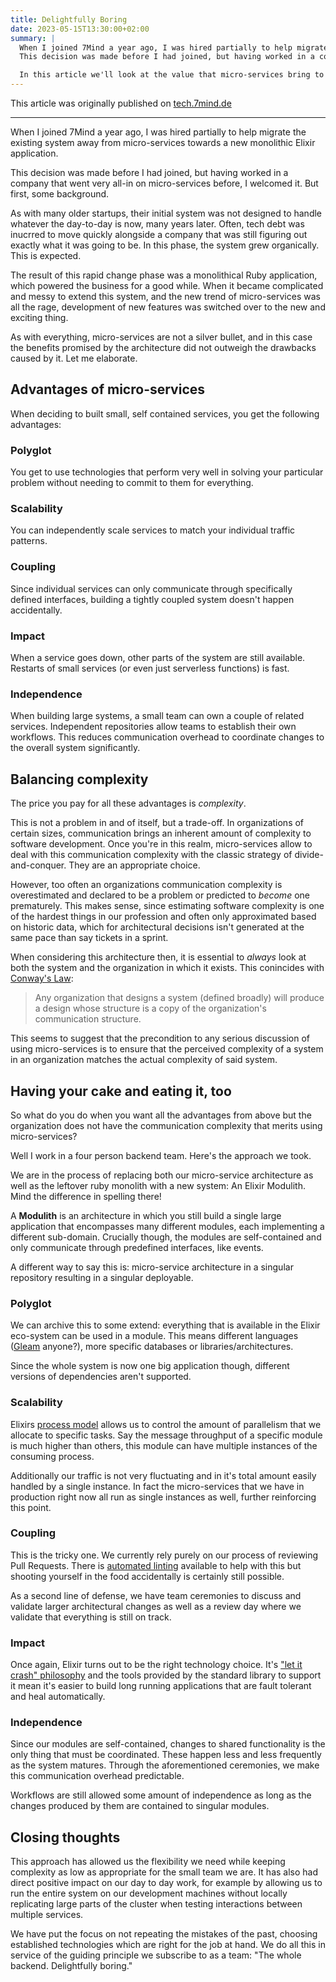 ```yaml
---
title: Delightfully Boring
date: 2023-05-15T13:30:00+02:00
summary: |
  When I joined 7Mind a year ago, I was hired partially to help migrate the existing system away from micro-services towards a new monolithic Elixir application.
  This decision was made before I had joined, but having worked in a company that went very all-in on micro-services before, I welcomed it.

  In this article we'll look at the value that micro-services bring to an organization and how at 7Mind we capture the same value with a single modulithic application.
---
```


This article was originally published on [tech.7mind.de](https://tech.7mind.de/posts/delightfully_boring/)

---

When I joined 7Mind a year ago, I was hired partially to help migrate the existing system away from micro-services towards a new monolithic Elixir application.

This decision was made before I had joined, but having worked in a company that went very all-in on micro-services before, I welcomed it. But first, some background.

As with many older startups, their initial system was not designed to handle whatever the day-to-day is now, many years later. Often, tech debt was inucrred to move quickly alongside a company that was still figuring out exactly what it was going to be. In this phase, the system grew organically. This is expected.

The result of this rapid change phase was a monolithical Ruby application, which powered the business for a good while. When it became complicated and messy to extend this system, and the new trend of micro-services was all the rage, development of new features was switched over to the new and exciting thing.

As with everything, micro-services are not a silver bullet, and in this case the benefits promised by the architecture did not outweigh the drawbacks caused by it. Let me elaborate.

## Advantages of micro-services

When deciding to built small, self contained services, you get the following advantages:

### Polyglot

You get to use technologies that perform very well in solving your particular problem without needing to commit to them for everything.

### Scalability

You can independently scale services to match your individual traffic patterns.

### Coupling

Since individual services can only communicate through specifically defined interfaces, building a tightly coupled system doesn't happen accidentally.

### Impact

When a service goes down, other parts of the system are still available. Restarts of small services (or even just serverless functions) is fast.

### Independence

When building large systems, a small team can own a couple of related services. Independent repositories allow teams to establish their own workflows. This reduces communication overhead to coordinate changes to the overall system significantly.  

## Balancing complexity

The price you pay for all these advantages is _complexity_.

This is not a problem in and of itself, but a trade-off. In organizations of certain sizes, communication brings an inherent amount of complexity to software development. Once you're in this realm, micro-services allow to deal with this communication complexity with the classic strategy of divide-and-conquer. They are an appropriate choice.

However, too often an organizations communication complexity is overestimated and declared to be a problem or predicted to _become_ one prematurely. This makes sense, since estimating software complexity is one of the hardest things in our profession and often only approximated based on historic data, which for architectural decisions isn't generated at the same pace than say tickets in a sprint.

When considering this architecture then, it is essential to _always_ look at both the system and the organization in which it exists. This conincides with [Conway's Law](https://en.wikipedia.org/wiki/Conway%27s_law):

> Any organization that designs a system (defined broadly) will produce a design whose structure is a copy of the organization's communication structure.

This seems to suggest that the precondition to any serious discussion of using micro-services is to ensure that the perceived complexity of a system in an organization matches the actual complexity of said system.

## Having your cake and eating it, too

So what do you do when you want all the advantages from above but the organization does not have the communication complexity that merits using micro-services?

Well I work in a four person backend team. Here's the approach we took.

We are in the process of replacing both our micro-service architecture as well as the leftover ruby monolith with a new system: An Elixir Modulith. Mind the difference in spelling there!

A **Modulith** is an architecture in which you still build a single large application that encompasses many different modules, each implementing a different sub-domain.
Crucially though, the modules are self-contained and only communicate through predefined interfaces, like events.

A different way to say this is: micro-service architecture in a singular repository resulting in a singular deployable. 

### Polyglot

We can archive this to some extend: everything that is available in the Elixir eco-system can be used in a module. This means different languages ([Gleam](https://gleam.run/) anyone?), more specific databases or libraries/architectures.

Since the whole system is now one big application though, different versions of dependencies aren't supported.

### Scalability

Elixirs [process model](https://launchscout.com/blog/intro-to-processes-in-elixir) allows us to control the amount of parallelism that we allocate to specific tasks. Say the message throughput of a specific module is much higher than others, this module can have multiple instances of the consuming process.

Additionally our traffic is not very fluctuating and in it's total amount easily handled by a single instance. In fact the micro-services that we have in production right now all run as single instances as well, further reinforcing this point.

### Coupling

This is the tricky one. We currently rely purely on our process of reviewing Pull Requests. There is [automated linting](https://github.com/sasa1977/boundary) available to help with this but shooting yourself in the food accidentally is certainly still possible.

As a second line of defense, we have team ceremonies to discuss and validate larger architectural changes as well as a review day where we validate that everything is still on track.

### Impact

Once again, Elixir turns out to be the right technology choice. It's ["let it crash" philosophy](https://rafaelantunes.com.br/understanding-the-let-it-crash-philosophy) and the tools provided by the standard library to support it mean it's easier to build long running applications that are fault tolerant and heal automatically.

### Independence

Since our modules are self-contained, changes to shared functionality is the only thing that must be coordinated. These happen less and less frequently as the system matures. Through the aforementioned ceremonies, we make this communication overhead predictable.

Workflows are still allowed some amount of independence as long as the changes produced by them are contained to singular modules.

## Closing thoughts

This approach has allowed us the flexibility we need while keeping complexity as low as appropriate for the small team we are. It has also had direct positive impact on our day to day work, for example by allowing us to run the entire system on our development machines without locally replicating large parts of the cluster when testing interactions between multiple services.

We have put the focus on not repeating the mistakes of the past, choosing established technologies which are right for the job at hand. We do all this in service of the guiding principle we subscribe to as a team: "The whole backend. Delightfully boring."
